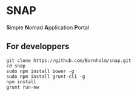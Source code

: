 SNAP
====

**S**imple **N**omad **A**pplication **P**ortal


For developpers
---------------

```
git clone https://github.com/Bornholm/snap.git
cd snap
sudo npm install bower -g
sudo npm install grunt-cli -g
npm install
grunt run-nw
```

